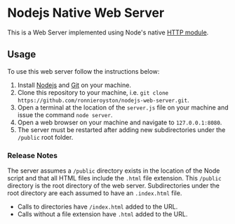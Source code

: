 # Nodejs Native Web Server

This is a Web Server implemented using Node's native [HTTP module](https://nodejs.org/api/http.html).

## Usage

To use this web server follow the instructions below:

1. Install [Nodejs](https://nodejs.org/en) and [Git](https://git-scm.com/) on your machine.
2. Clone this repository to your machine, i.e. `git clone https://github.com/ronnieroyston/nodejs-web-server.git`.
2. Open a terminal at the location of the `server.js` file on your machine and issue the command `node server`.
4. Open a web browser on your machine and navigate to `127.0.0.1:8080`.
5. The server must be restarted after adding new subdirectories under the `/public` root folder.

### Release Notes

The server assumes a `/public` directory exists in the location of the Node script and that all HTML files include the `.html` file extension. This `/public` directory is the root directory of the web server. Subdirectories under the root directory are each assumed to have an `.index.html` file.

 - Calls to directories have `/index.html` added to the URL.
 - Calls without a file extension have `.html` added to the URL.

